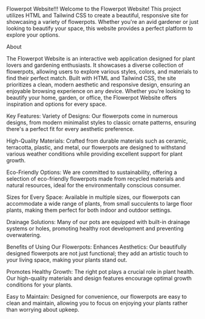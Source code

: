 Flowerpot Website!!!
Welcome to the Flowerpot Website! This project utilizes HTML and Tailwind CSS to create a beautiful, responsive site for showcasing a variety of flowerpots. Whether you're an avid gardener or just looking to beautify your space, this website provides a perfect platform to explore your options.

About

The Flowerpot Website is an interactive web application designed for plant lovers and gardening enthusiasts. It showcases a diverse collection of flowerpots, allowing users to explore various styles, colors, and materials to find their perfect match. Built with HTML and Tailwind CSS, the site prioritizes a clean, modern aesthetic and responsive design, ensuring an enjoyable browsing experience on any device. Whether you're looking to beautify your home, garden, or office, the Flowerpot Website offers inspiration and options for every space.

Key Features:
Variety of Designs: Our flowerpots come in numerous designs, from modern minimalist styles to classic ornate patterns, ensuring there's a perfect fit for every aesthetic preference.

High-Quality Materials: Crafted from durable materials such as ceramic, terracotta, plastic, and metal, our flowerpots are designed to withstand various weather conditions while providing excellent support for plant growth.

Eco-Friendly Options: We are committed to sustainability, offering a selection of eco-friendly flowerpots made from recycled materials and natural resources, ideal for the environmentally conscious consumer.

Sizes for Every Space: Available in multiple sizes, our flowerpots can accommodate a wide range of plants, from small succulents to large floor plants, making them perfect for both indoor and outdoor settings.

Drainage Solutions: Many of our pots are equipped with built-in drainage systems or holes, promoting healthy root development and preventing overwatering.

Benefits of Using Our Flowerpots:
Enhances Aesthetics: Our beautifully designed flowerpots are not just functional; they add an artistic touch to your living space, making your plants stand out.

Promotes Healthy Growth: The right pot plays a crucial role in plant health. Our high-quality materials and design features encourage optimal growth conditions for your plants.

Easy to Maintain: Designed for convenience, our flowerpots are easy to clean and maintain, allowing you to focus on enjoying your plants rather than worrying about upkeep.

